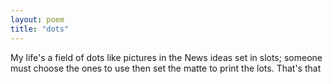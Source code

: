 ```yaml
---
layout: poem
title: "dots"
---
```


My life's a field of dots
like pictures in the News
ideas set in slots;
someone must choose
the ones to use
then set the matte
to print the lots.
That's that
